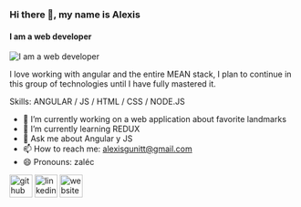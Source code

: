 ### Hi there 👋, my name is Alexis
#### I am a web developer
![I am a web developer](https://zalec.me)

I love working with angular and the entire MEAN stack, I plan to continue in this group of technologies until I have fully mastered it.

Skills: ANGULAR / JS / HTML / CSS / NODE.JS

- 🔭 I’m currently working on a web application about favorite landmarks 
- 🌱 I’m currently learning REDUX 
- 💬 Ask me about Angular y JS 
- 📫 How to reach me: alexisgunitt@gmail.com 
- 😄 Pronouns: zaléc 


[<img src='https://cdn.jsdelivr.net/npm/simple-icons@3.0.1/icons/github.svg' alt='github' height='40'>](https://github.com/https://github.com/Zaleck-a/)  [<img src='https://cdn.jsdelivr.net/npm/simple-icons@3.0.1/icons/linkedin.svg' alt='linkedin' height='40'>](https://www.linkedin.com/in/https://www.linkedin.com/in/alexis-armendariz/)  [<img src='https://cdn.jsdelivr.net/npm/simple-icons@3.0.1/icons/icloud.svg' alt='website' height='40'>](https://zalec.me/)  

